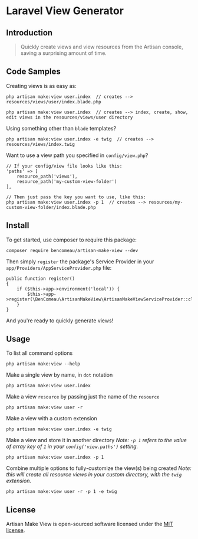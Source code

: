 # Laravel View Generator

## Introduction

> Quickly create views and view resources from the Artisan console, saving a surprising amount of time.

## Code Samples

Creating views is as easy as:

    php artisan make:view user.index  // creates --> resources/views/user/index.blade.php
  
    php artisan make:view user.index  // creates --> index, create, show, edit views in the resources/views/user directory

Using something other than `blade` templates?
     
    php artisan make:view user.index -e twig  // creates --> resources/views/index.twig


Want to use a view path you specified in `config/view.php`?
     
    // If your config/view file looks like this:
    'paths' => [
        resource_path('views'),
        resource_path('my-custom-view-folder')
    ],

    // Then just pass the key you want to use, like this:
    php artisan make:view user.index -p 1  // creates --> resources/my-custom-view-folder/index.blade.php

## Install

To get started, use composer to require this package:

    composer require bencomeau/artisan-make-view --dev

Then simply `register` the package's Service Provider in your `app/Providers/AppServiceProvider.php` file:

    public function register()
    {
        if ($this->app->environment('local')) {
            $this->app->register(\BenComeau\ArtisanMakeView\ArtisanMakeViewServiceProvider::class);
        }
    }

And you're ready to quickly generate views!

## Usage

To list all command options

    php artisan make:view --help

Make a single view by name, in `dot` notation

    php artisan make:view user.index

Make a view `resource` by passing just the name of the `resource`

    php artisan make:view user -r

Make a view with a custom extension

    php artisan make:view user.index -e twig

Make a view and store it in another directory
_Note: `-p 1` refers to the value of array key of `1` in your `config('view.paths')` setting._

    php artisan make:view user.index -p 1

Combine multiple options to fully-customize the view(s) being created
_Note: this will create all resource views in your custom directory, with the `twig` extension._

    php artisan make:view user -r -p 1 -e twig

## License
Artisan Make View is open-sourced software licensed under the [MIT license](https://opensource.org/licenses/MIT).